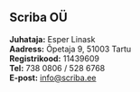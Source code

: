 ## Scriba OÜ

**Juhataja:** Esper Linask<br>
**Aadress:** Õpetaja 9, 51003 Tartu<br>
**Registrikood:** 11439609<br>
**Tel:** 738 0806 /  528 6768<br>
**E-post:** info@scriba.ee

